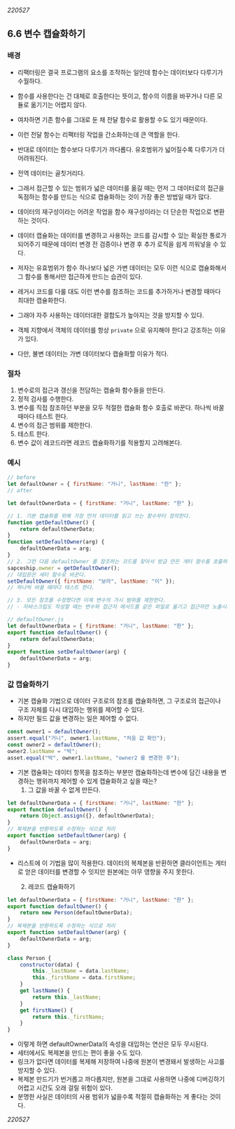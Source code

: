 _220527_

## 6.6 변수 캡슐화하기

### 배경

- 리팩터링은 결국 프로그램의 요소를 조작하는 일인데 함수는 데이터보다 다루기가 수월하다.
- 함수를 사용한다는 건 대체로 호출한다는 뜻이고, 함수의 이름을 바꾸거나 다른 모듈로 옮기기는 어렵지 않다.
- 여차하면 기존 함수를 그대로 둔 채 전달 함수로 활용할 수도 있기 때문이다.
- 이런 전달 함수는 리팩터링 작업을 간소화하는데 큰 역할을 한다.

- 반대로 데이터는 함수보다 다루기가 까다롭다. 유호범위가 넓어질수록 다루기가 더 어려워진다.
- 전역 데이터는 골칫거리다.
- 그래서 접근할 수 있는 범위가 넓은 데이터를 옮길 때는 먼저 그 데이터로의 접근을 독점하는 함수를 만드는 식으로 캡슐화하는 것이 가장 좋은 방법일 때가 많다.
- 데이터의 재구성이라는 어려운 작업을 함수 재구성이라는 더 단순한 작업으로 변환하는 것이다.
- 데이터 캡슐화는 데이터를 변경하고 사용하는 코드를 감시할 수 있는 확실한 통로가 되어주기 때문에 데이터 변경 전 검증이나 변경 후 추가 로직을 쉽게 끼워넣을 수 있다.
- 저자는 유효범위가 함수 하나보다 넓은 가변 데이터는 모두 이런 식으로 캡슐화해서 그 함수를 통해서만 접근하게 만드는 습관이 있다.
- 레거시 코드를 다룰 대도 이런 변수를 참조하는 코드를 추가하거나 변경할 때마다 최대한 캡슐화한다.
- 그래야 자주 사용하는 데이터대한 결합도가 높아지는 것을 방지할 수 있다.

- 객체 지향에서 객체의 데이터를 항상 `private` 으로 유지해야 한다고 강조하는 이유가 있다.
- 다만, 불변 데이터는 가변 데이터보다 캡슐화할 이유가 적다.

### 절차

1. 변수로의 접근과 갱신을 전담하는 캡슐화 함수들을 만든다.
2. 정적 검사를 수행한다.
3. 변수를 직접 참조하던 부분을 모두 적절한 캡슐화 함수 호출로 바꾼다. 하나씩 바꿀 때마다 테스트 한다.
4. 변수의 접근 범위를 제한한다.
5. 테스트 한다.
6. 변수 값이 레코드라면 레코드 캡슐화하기를 적용할지 고려해본다.

### 예시

```js
// before
let defaultOwner = { firstName: "거니", lastName: "한" };
// after

let defaultOwnerData = { firstName: "거니", lastName: "한" };

// 1. 기본 캡슐화를 위해 가장 먼저 데이터를 읽고 쓰는 함수부터 정의한다.
function getDefaultOwner() {
	return defaultOwnerData;
}
function setDefaultOwner(arg) {
	defaultOwnerData = arg;
}
// 2. 그런 다음 defaultOwner 를 참조하는 코드를 찾아서 방금 만든 게터 함수를 호출하도록 고친다.
sapceship.owner = getDefaultOwner();
// 대입문은 세터 함수로 바꾼다.
setDefaultOwner({ firstName: "보라", lastName: "이" });
// 하나씩 바꿀 때마다 테스트 한다.

// 3. 모든 참조를 수정했다면 이제 변수의 가시 범위를 제한한다.
// - 자바스크립도 작성할 때는 변수와 접근자 메서드를 같은 파일로 옮기고 접근자만 노출시키면 된다.

// defaultOwner.js
let defaultOwnerData = { firstName: "거니", lastName: "한" };
export function defaultOwner() {
	return defaultOwnerData;
}
export function setDefaultOwner(arg) {
	defaultOwnerData = arg;
}
```

### 값 캡슐화하기

- 기본 캡슐화 기법으로 데이터 구조로의 참조를 캡슐화하면, 그 구조로의 접근이나 구조 자체를 다시 대입하는 행위를 제어할 수 있다.
- 하지만 필드 값을 변경하는 일은 제어할 수 없다.

```js
const owner1 = defaultOwner();
assert.equal("거니", owner1.lastName, "처음 값 확인");
const owner2 = defaultOwner();
owner2.lastName = "박";
asset.equal("박", owner1.lastName, "owner2 를 변경한 후");
```

- 기본 캡슐화는 데이터 항목을 참조하는 부분만 캡슐화하는데 변수에 담긴 내용을 변경하는 행위까지 제어할 수 있게 캡슐화하고 싶을 때는?
  1. 그 값을 바꿀 수 없게 만든다.

```js
let defaultOwnerData = { firstName: "거니", lastName: "한" };
export function defaultOwner() {
	return Object.assign({}, defaultOwnerData);
}
// 복제본을 반환하도록 수정하는 식으로 처리
export function setDefaultOwner(arg) {
	defaultOwnerData = arg;
}
```

- 리스트에 이 기법을 많이 적용한다. 데이터의 복제본을 반환하면 클라이언트는 게터로 얻은 데이터를 변경할 수 잇지만 원본에는 아무 영향을 주지 못한다.

  2. 레코드 캡슐화하기

```js
let defaultOwnerData = { firstName: "거니", lastName: "한" };
export function defaultOwner() {
	return new Person(defaultOwnerData);
}
// 복제본을 반환하도록 수정하는 식으로 처리
export function setDefaultOwner(arg) {
	defaultOwnerData = arg;
}

class Person {
	constructor(data) {
		this._lastName = data.lastName;
		this._firstName = data.firstName;
	}
	get lastName() {
		return this._lastName;
	}
	get firstName() {
		return this._firstName;
	}
}
```

- 이렇게 하면 defaultOwnerData의 속성을 대입하는 연산은 모두 무시된다.
- 세터에서도 복제본을 만드는 편이 좋을 수도 있다.
- 링크가 없다면 데이터를 복제해 저장하여 나중에 원본이 변경돼서 발생하는 사고를 방지할 수 있다.
- 복제본 만드기가 번거롭고 까다롭지만, 원본을 그대로 사용하면 나중에 디버깅하기 어렵고 시간도 오래 걸릴 위험이 있다.
- 분명한 사실은 데이터의 사용 범위가 넓을수록 적절히 캡슐화하는 게 좋다는 것이다.

_220527_
